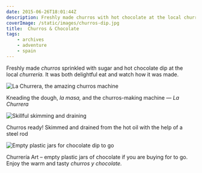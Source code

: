 ```yaml
---
date: 2015-06-26T18:01:44Z
description: Freshly made churros with hot chocolate at the local churrería
coverImage: /static/images/churros-dip.jpg
title:  Churros & Chocolate
tags: 
    - archives 
    - adventure 
    - spain
---
```


Freshly made _churros_ sprinkled with sugar and hot chocolate dip at the local _churrería._ It was both delightful eat and watch how it was made. 

<img src="/static/images/churros-cooking-03.jpg" title="La Churrera, the amazing churros machine">

Kneading the dough, *la masa,* and the churros-making machine &mdash; *La Churrera*

<img src="/static/images/churros-cooking-01.jpg" title="Skillful skimming and draining">

Churros ready! Skimmed and drained from the hot oil with the help of a steel rod

<img src="/static/images/churros-chocolate-jars.jpg" title="Empty plastic jars for chocolate dip to go">

Churrería Art – empty plastic jars of chocolate if you are buying for to go. 
Enjoy the warm and tasty *churros y chocolate.*
